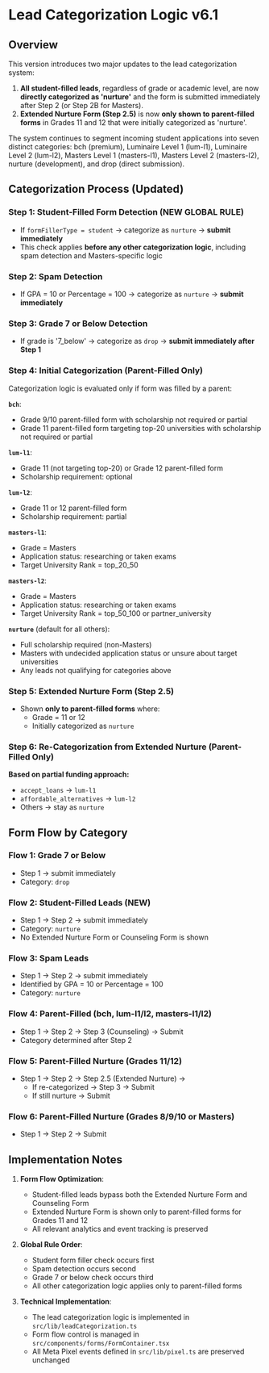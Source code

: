 # Lead Categorization Logic v6.1

## Overview
This version introduces two major updates to the lead categorization system:

1. **All student-filled leads**, regardless of grade or academic level, are now **directly categorized as 'nurture'** and the form is submitted immediately after Step 2 (or Step 2B for Masters).
2. **Extended Nurture Form (Step 2.5)** is now **only shown to parent-filled forms** in Grades 11 and 12 that were initially categorized as 'nurture'.

The system continues to segment incoming student applications into seven distinct categories: bch (premium), Luminaire Level 1 (lum-l1), Luminaire Level 2 (lum-l2), Masters Level 1 (masters-l1), Masters Level 2 (masters-l2), nurture (development), and drop (direct submission).

## Categorization Process (Updated)

### Step 1: Student-Filled Form Detection (NEW GLOBAL RULE)
* If `formFillerType = student` → categorize as `nurture` → **submit immediately**
* This check applies **before any other categorization logic**, including spam detection and Masters-specific logic

### Step 2: Spam Detection
* If GPA = 10 or Percentage = 100 → categorize as `nurture` → **submit immediately**

### Step 3: Grade 7 or Below Detection
* If grade is '7_below' → categorize as `drop` → **submit immediately after Step 1**

### Step 4: Initial Categorization (Parent-Filled Only)
Categorization logic is evaluated only if form was filled by a parent:

**`bch`**:
* Grade 9/10 parent-filled form with scholarship not required or partial
* Grade 11 parent-filled form targeting top-20 universities with scholarship not required or partial

**`lum-l1`**:
* Grade 11 (not targeting top-20) or Grade 12 parent-filled form
* Scholarship requirement: optional

**`lum-l2`**:
* Grade 11 or 12 parent-filled form
* Scholarship requirement: partial

**`masters-l1`**:
* Grade = Masters
* Application status: researching or taken exams
* Target University Rank = top_20_50

**`masters-l2`**:
* Grade = Masters
* Application status: researching or taken exams
* Target University Rank = top_50_100 or partner_university

**`nurture`** (default for all others):
* Full scholarship required (non-Masters)
* Masters with undecided application status or unsure about target universities
* Any leads not qualifying for categories above

### Step 5: Extended Nurture Form (Step 2.5)
* Shown **only to parent-filled forms** where:
  * Grade = 11 or 12
  * Initially categorized as `nurture`

### Step 6: Re-Categorization from Extended Nurture (Parent-Filled Only)

**Based on partial funding approach:**
* `accept_loans` → `lum-l1`
* `affordable_alternatives` → `lum-l2`
* Others → stay as `nurture`

## Form Flow by Category

### Flow 1: Grade 7 or Below
* Step 1 → submit immediately
* Category: `drop`

### Flow 2: Student-Filled Leads (NEW)
* Step 1 → Step 2 → submit immediately
* Category: `nurture`
* No Extended Nurture Form or Counseling Form is shown

### Flow 3: Spam Leads
* Step 1 → Step 2 → submit immediately
* Identified by GPA = 10 or Percentage = 100
* Category: `nurture`

### Flow 4: Parent-Filled (bch, lum-l1/l2, masters-l1/l2)
* Step 1 → Step 2 → Step 3 (Counseling) → Submit
* Category determined after Step 2

### Flow 5: Parent-Filled Nurture (Grades 11/12)
* Step 1 → Step 2 → Step 2.5 (Extended Nurture) →
  * If re-categorized → Step 3 → Submit
  * If still nurture → Submit

### Flow 6: Parent-Filled Nurture (Grades 8/9/10 or Masters)
* Step 1 → Step 2 → Submit

## Implementation Notes
1. **Form Flow Optimization**:
   - Student-filled leads bypass both the Extended Nurture Form and Counseling Form
   - Extended Nurture Form is shown only to parent-filled forms for Grades 11 and 12
   - All relevant analytics and event tracking is preserved

2. **Global Rule Order**:
   - Student form filler check occurs first
   - Spam detection occurs second
   - Grade 7 or below check occurs third
   - All other categorization logic applies only to parent-filled forms

3. **Technical Implementation**:
   - The lead categorization logic is implemented in `src/lib/leadCategorization.ts`
   - Form flow control is managed in `src/components/forms/FormContainer.tsx`
   - All Meta Pixel events defined in `src/lib/pixel.ts` are preserved unchanged